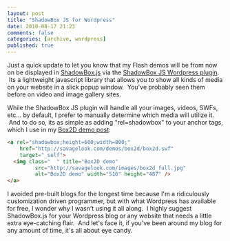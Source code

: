 ```yaml
---
layout: post
title: "ShadowBox JS for Wordpress"
date: 2010-08-17 21:23
comments: false
categories: [archive, wordpress]
published: true
---
```


Just a quick update to let you know that my Flash demos will be from now on be displayed in <a href="http://www.shadowbox-js.com/" target="_blank">ShadowBox.js</a> via the <a href="http://sivel.net/wordpress/shadowbox-js/" target="_blank">ShadowBox JS Wordpress plugin</a>.  Its a lightweight javascript library that allows you to show all kinds of media on your website in a slick popup window.  You've probably seen them before on video and image gallery sites.

While the ShadowBox JS plugin will handle all your images, videos, SWFs, etc... by default, I prefer to manually determine which media will utilize it.  And to do so, its as simple as adding "rel=shadowbox" to your anchor tags, which I use in my <a href="http://savagelook.com/blog/code/box2dflashas3-fun">Box2D demo post</a>:

``` html
<a rel="shadowbox;height=600;width=800;"
    href="http://savagelook.com/demos/box2d/box2d.swf"
    target="_self">
  <img class="  " title="Box2D demo"
         src="http://savagelook.com/images/box2d_full.jpg"
         alt="Box2D demo" width="516" height="487" />
</a>
```

I avoided pre-built blogs for the longest time because I'm a ridiculously customization driven programmer, but with what Wordpress has available for free, I wonder why I wasn't using it all along.  I highly suggest ShadowBox.js for your Wordpress blog or any website that needs a little extra eye-catching flair.  And let's face it, if you've been around my blog for any amount of time, it's all about eye candy.